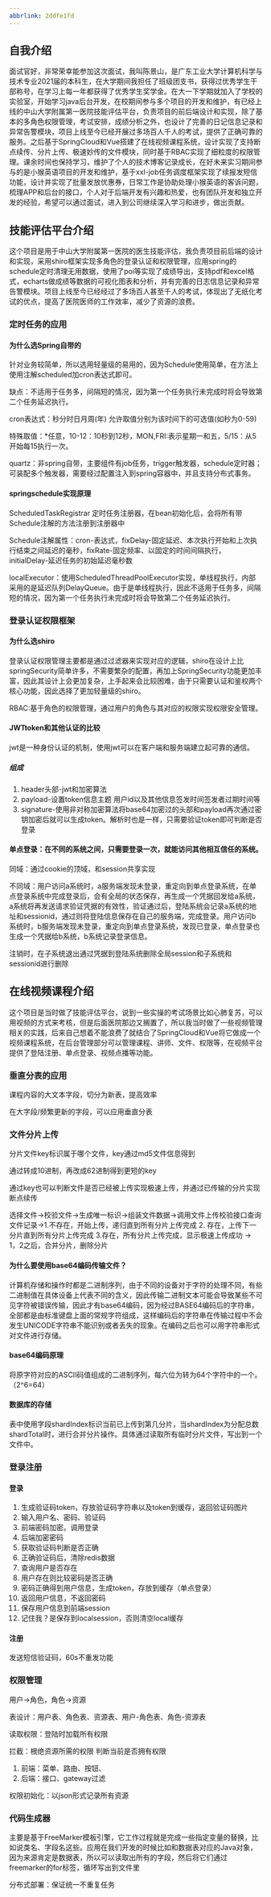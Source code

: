 ```yaml
---
abbrlink: 2ddfe1fd
---
```

## 自我介绍

面试官好，非常荣幸能参加这次面试，我叫陈景山，是广东工业大学计算机科学与技术专业2021届的本科生，在大学期间我担任了班级团支书，获得过优秀学生干部称号，在学习上每一年都获得了优秀学生奖学金。在大一下学期就加入了学校的实验室，开始学习java后台开发，在校期间参与多个项目的开发和维护，有已经上线的中山大学附属第一医院技能评估平台，负责项目的前后端设计和实现，除了基本的多角色权限管理，考试安排，成绩分析之外，也设计了完善的日记信息记录和异常告警模块，项目上线至今已经开展过多场百人千人的考试，提供了正确可靠的服务。之后基于SpringCloud和Vue搭建了在线视频课程系统，设计实现了支持断点续传、分片上传、极速妙传的文件模块，同时基于RBAC实现了细粒度的权限管理。课余时间也保持学习，维护了个人的技术博客记录成长，在好未来实习期间参与的是小猴英语项目的开发和维护，基于xxl-job任务调度框架实现了续报发短信功能，设计并实现了批量发放优惠券，日常工作是协助处理小猴英语的客诉问题，梳理APP和后台的接口，个人对于后端开发有兴趣和热爱，也有团队开发和独立开发的经验，希望可以通过面试，进入到公司继续深入学习和进步，做出贡献。

## 技能评估平台介绍

这个项目是用于中山大学附属第一医院的医生技能评估，我负责项目前后端的设计和实现，采用shiro框架实现多角色的登录认证和权限管理，应用spring的schedule定时清理无用数据，使用了poi等实现了成绩导出，支持pdf和excel格式，echarts做成绩等数据的可视化图表和分析，并有完善的日志信息记录和异常告警模块。项目上线至今已经经过了多场百人甚至千人的考试，体现出了无纸化考试的优点，提高了医院医师的工作效率，减少了资源的浪费。



### 定时任务的应用

#### 为什么选Spring自带的

针对业务较简单，所以选用轻量级的易用的，因为Schedule使用简单，在方法上使用注解scheduled加cron表达式即可。

缺点：不适用于任务多，间隔短的情况，因为第一个任务执行未完成时将会导致第二个任务延迟执行。

cron表达式：秒分时日月周(年) 允许取值分别为该时间下的可选值(如秒为0-59) 

特殊取值：*任意，10-12：10秒到12秒，MON,FRI:表示星期一和五，5/15：从5开始每15执行一次。

quartz：非spring自带，主要组件有job任务，trigger触发器，schedule定时器；可装配多个触发器，需要经过配置注入到spring容器中，并且支持分布式事务。

#### springschedule实现原理

ScheduledTaskRegistrar 定时任务注册器，在bean初始化后，会将所有带Schedule注解的方法注册到注册器中

Schedule注解属性：cron-表达式，fixDelay-固定延迟、本次执行开始和上次执行结束之间延迟的毫秒，fixRate-固定频率、以固定的时间间隔执行，initialDelay-延迟任务的初始延迟毫秒数

localExecutor：使用ScheduledThreadPoolExecutor实现，单线程执行，内部采用的是延迟队列DelayQueue。由于是单线程执行，因此不适用于任务多，间隔短的情况，因为第一个任务执行未完成时将会导致第二个任务延迟执行。

### 登录认证权限框架

#### 为什么选shiro

登录认证权限管理主要都是通过过滤器来实现对应的逻辑，shiro在设计上比springSecurity简单许多，不需要繁杂的配置，再加上SpringSecurity功能更加丰富，因此其设计上会更加复杂，上手起来会比较困难，由于只需要认证和鉴权两个核心功能，因此选择了更加轻量级的shiro。

RBAC:基于角色的权限管理，通过用户的角色与其对应的权限实现权限安全管理。

####  JWTtoken和其他认证的比较

jwt是一种身份认证的机制，使用jwt可以在客户端和服务端建立起可靠的通信。

##### 组成

1. header头部-jwt和加密算法
2. payload-设置token信息主题 用户id以及其他信息签发时间签发者过期时间等
3. signature-使用非对称加密算法将base64加密过的头部和payload再次通过密钥加密后就可以生成token。解析时也是一样，只需要验证token即可判断是否登录

#### 单点登录：在不同的系统之间，只需要登录一次，就能访问其他相互信任的系统。

同域：通过cookie的顶域，和session共享实现

不同域：用户访问a系统时，a服务端发现未登录，重定向到单点登录系统，在单点登录系统中完成登录后，会有全局的状态保存，再生成一个凭据回发给a系统，a系统将再发送请求验证凭据的有效性，验证通过后，登陆系统会记录a系统的地址和sessionid，通过则将登陆信息保存在自己的服务端，完成登录。用户访问b系统时，b服务端发现未登录，重定向到单点登录系统，发现已登录，单点登录也生成一个凭据给b系统，b系统记录登录信息。

注销时，在子系统退出通过凭据到登陆系统删除全局session和子系统和sessionid进行删除



## 在线视频课程介绍

这个项目是当时做了技能评估平台，说到一些实操的考试场景比如心肺复苏，可以用视频的方式来考核，但是后面医院那边又搁置了，所以我当时做了一些视频管理相关的实践，后来自己想着不能浪费了就结合了SpringCloud和Vue将它做成一个视频课程系统，在后台管理部分可以管理课程、讲师、文件、权限等，在视频平台提供了登陆注册、单点登录、视频点播等功能。



### 垂直分表的应用

课程内容的大文本字段，切分为新表，提高效率

在大字段/频繁更新的字段，可以应用垂直分表

### 文件分片上传

分片文件key标识属于哪个文件，key通过md5文件信息得到

通过转成10进制，再改成62进制得到更短的key

通过key也可以判断文件是否已经被上传实现极速上传，并通过已传输的分片实现断点续传

选择文件->校验文件->生成唯一标识->组装文件数据->调用文件上传校验接口查询文件记录->1.不存在，开始上传，递归直到所有分片上传完成 2. 存在，上传下一分片直到所有分片上传完成 3.存在，所有分片上传完成，显示极速上传成功 -> 1，2之后，合并分片，删除分片

#### 为什么要使用base64编码传输文件？

计算机存储和操作时都是二进制序列，由于不同的设备对于字符的处理不同，有些二进制值在具体设备上代表不同的含义，因此传输二进制文本可能会导致某些不可见字符被错误传输，因此才有base64编码，因为经过BASE64编码后的字符串，全部都是由标准键盘上面的常规字符组成，这样编码后的字符串在传输过程中不会发生UNICODE字符串不能识别或者丢失的现象。在编码之后也可以用字符串形式对文件进行存储。

#### base64编码原理

将原字符对应的ASCII码值组成的二进制序列，每六位为转为64个字符中的一个。（2^6=64）

#### 数据库的存储

表中使用字段shardIndex标识当前已上传到第几分片，当shardIndex为分配总数shardTotal时，进行合并分片操作。具体通过读取所有临时分片文件，写出到一个文件中。



### 登录注册

#### 登录

1. 生成验证码token，存放验证码字符串以及token到缓存，返回验证码图片
2. 输入用户名、密码、验证码
3. 前端密码加密。调用登录
4. 后端加密密码
5. 获取验证码判断是否正确
6. 正确验证码后，清除redis数据
7. 查询用户是否存在
8. 用户存在则比较密码是否正确
9. 密码正确得到用户信息，生成token，存放到缓存（单点登录）
10. 返回用户信息，不返回密码
11. 保存用户信息到前端session
12. 记住我？是保存到localsession，否则清空local缓存

#### 注册

发送短信验证码，60s不重发功能

### 权限管理

用户->角色，角色->资源

表设计：用户表、角色表、资源表、用户-角色表、角色-资源表

读取权限：登陆时加载所有权限

拦截：根绝资源所需的权限 判断当前是否拥有权限

1. 前端：菜单、路由、按钮、
2. 后端：接口、gateway过滤

权限初始化：以json形式记录所有资源

### 代码生成器

主要是基于FreeMarker模板引擎，它工作过程就是完成一些指定变量的替换，比如说类名、字段名这些。应用在我们开发的时候比如和数据表对应的Java对象，因为来源肯定是数据表，所以可以读取出所有的字段，然后将它们通过freemarker的for标签，循环写出到文件里

分布式部署：保证统一不重复任务